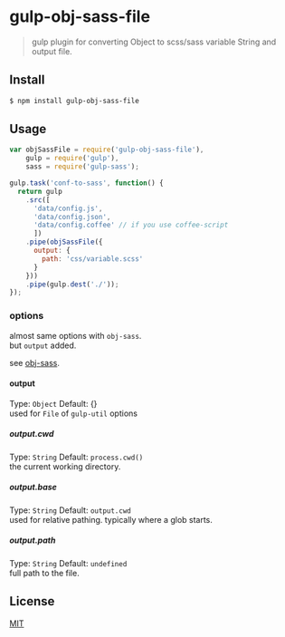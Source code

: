 # gulp-obj-sass-file

> gulp plugin for converting Object to scss/sass variable String and output file.

## Install

```bash
$ npm install gulp-obj-sass-file
```

## Usage

```js
var objSassFile = require('gulp-obj-sass-file'),
    gulp = require('gulp'),
    sass = require('gulp-sass');

gulp.task('conf-to-sass', function() {
  return gulp
    .src([
      'data/config.js',
      'data/config.json',
      'data/config.coffee' // if you use coffee-script
      ])
    .pipe(objSassFile({
      output: {
        path: 'css/variable.scss'
      }
    }))
    .pipe(gulp.dest('./'));
});
```

### options
almost same options with `obj-sass`.  
but `output` added.

see [obj-sass](https://github.com/devjam/obj-sass#options).

#### output
Type: `Object` Default: {}  
used for `File` of `gulp-util` options

##### output.cwd
Type: `String`  Default: `process.cwd()`  
the current working directory.

##### output.base
Type: `String`  Default: `output.cwd`  
used for relative pathing. typically where a glob starts.

##### output.path
Type: `String`  Default: `undefined`  
full path to the file.

## License
[MIT](http://opensource.org/licenses/MIT)
